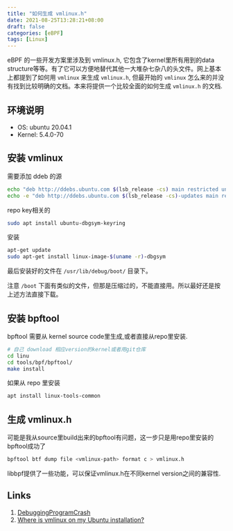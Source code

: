 ```yaml
---
title: "如何生成 vmlinux.h"
date: 2021-08-25T13:28:21+08:00
draft: false
categories: [eBPF]
tags: [Linux]
---
```


eBPF 的一些开发方案里涉及到 vmlinux.h, 它包含了kernel里所有用到的data structure等等。有了它可以方便地替代其他一大堆杂七杂八的头文件。网上基本上都提到了如何用 `vmlinux` 来生成 `vmlinux.h`, 但最开始的
`vmlinux` 怎么来的并没有找到比较明确的文档。本来将提供一个比较全面的如何生成 `vmlinux.h` 的文档. 


## 环境说明

* OS: ubuntu 20.04.1
* Kernel: 5.4.0-70


## 安装 vmlinux

需要添加 ddeb 的源

```bash
echo "deb http://ddebs.ubuntu.com $(lsb_release -cs) main restricted universe multiverse" | sudo tee -a /etc/apt/sources.list.d/ddebs.list
echo -e "deb http://ddebs.ubuntu.com $(lsb_release -cs)-updates main restricted universe multiverse\ndeb http://ddebs.ubuntu.com $(lsb_release -cs)-proposed main restricted universe multiverse" | sudo tee -a /etc/apt/sources.list.d/ddebs.list
```

repo key相关的 

```bash
sudo apt install ubuntu-dbgsym-keyring
```

安装

```bash
apt-get update
sudo apt-get install linux-image-$(uname -r)-dbgsym
```

最后安装好的文件在 `/usr/lib/debug/boot/` 目录下。

注意 `/boot` 下面有类似的文件，但那是压缩过的，不能直接用。所以最好还是按上述方法直接下载。


## 安装 bpftool

bpftool 需要从 kernel source code里生成,或者直接从repo里安装.

```bash
# 自己 download 相应version的kernel或者用git仓库
cd linu
cd tools/bpf/bpftool/
make install
```


如果从 repo 里安装

```bash
apt install linux-tools-common
```

## 生成 vmlinux.h

可能是我从source里build出来的bpftool有问题，这一步只是用repo里安装的bpftool成功了

```bash
bpftool btf dump file <vmlinux-path> format c > vmlinux.h
```

libbpf提供了一些功能，可以保证vmlinux.h在不同kernel version之间的兼容性.








## Links

1. [DebuggingProgramCrash](https://wiki.ubuntu.com/DebuggingProgramCrash#Non-built-in_debug_symbol_packages_.28.2A-dbgsym.29)
2. [Where is vmlinux on my Ubuntu installation?](https://superuser.com/questions/62575/where-is-vmlinux-on-my-ubuntu-installation)
